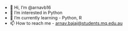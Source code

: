 - 👋 Hi, I’m @arnavb16
- 👀 I’m interested in Python
- 🌱 I’m currently learning - Python, R
- 📫 How to reach me - arnav.bajaj@students.mq.edu.au

<!---
arnavb16/arnavb16 is a ✨ special ✨ repository because its `README.md` (this file) appears on your GitHub profile.
You can click the Preview link to take a look at your changes.
--->
